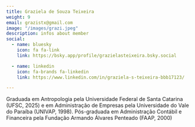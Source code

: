 ```yaml
---
title: Graziela de Souza Teixeira
weight: 9
email: grazistx@gmail.com
image: "/images/grazi.jpeg"
description: infos about member
social:
  - name: bluesky
    icon: fa fa-link
    link: https://bsky.app/profile/grazielasteixeira.bsky.social

  - name: linkedin
    icon: fa-brands fa-linkedin
    link: https://www.linkedin.com/in/graziela-s-teixeira-bbb17123/

---
```


  Graduada em Antropologia pela Universidade Federal de Santa Catarina (UFSC, 2025) e em Administração de Empresas pela Universidade do Vale do Paraíba (UNIVAP, 1998). Pós-graduada em Administração Contábil e Financeira pela Fundação Armando Álvares Penteado (FAAP, 2000)